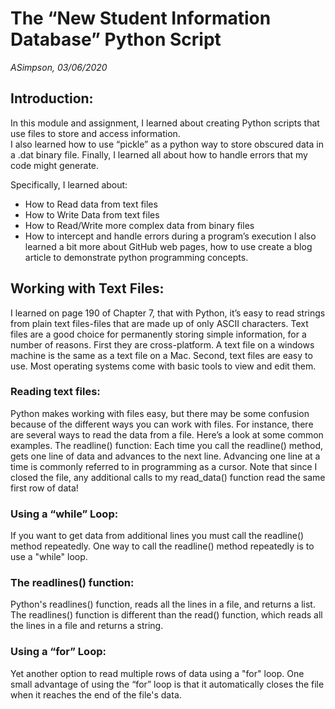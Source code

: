# The “New Student Information Database” Python Script
*ASimpson, 03/06/2020*

## Introduction:
In this module and assignment, I learned about creating Python scripts that use files to store and access information.  
I also learned how to use “pickle” as a python way to store obscured data in a .dat binary file.  Finally, I learned 
all about how to handle errors that my code might generate.  

Specifically, I learned about: 
 - How to Read data from text files
 - How to Write Data from text files
 - How to Read/Write more complex data from binary files
 - How to intercept and handle errors during a program’s execution
 I also learned a bit more about GitHub web pages, how to use create a blog article to demonstrate python 
programming concepts.  

## Working with Text Files:
I learned on page 190 of Chapter 7, that with Python, it’s easy to read strings from plain text files-files that are 
made up of only ASCII characters.  Text files are a good choice for permanently storing simple information, for a 
number of reasons.  First they are cross-platform.  A text file on a windows machine is the same as a text file on a 
Mac.  Second, text files are easy to use.  Most operating systems come with basic tools to view and edit them.

### Reading text files:
Python makes working with files easy, but there may be some confusion because of the different ways you can work with files. For instance, there are several ways to read the data from a file. Here’s a look at some common examples.
The readline() function:
Each time you call the readline() method, gets one line of data and advances to the next line. Advancing one line at a time is commonly referred to in programming as a cursor. Note that since I closed the file, any additional calls to my read_data() function read the same first row of data! 

### Using a “while” Loop:
If you want to get data from additional lines you must call the readline() method repeatedly. One way to call the readline() method repeatedly is to use a "while" loop.

### The readlines() function:
Python's readlines() function, reads all the lines in a file, and returns a list. The readlines() function is different than the read() function, which reads all the lines in a file and returns a string.

### Using a “for” Loop:
Yet another option to read multiple rows of data using a "for" loop. One small advantage of using the “for” loop is that it automatically closes the file when it reaches the end of the file's data.
